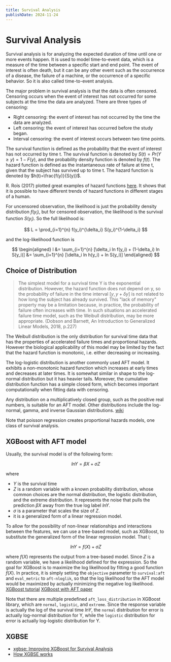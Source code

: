 ```yaml
---
title: Survival Analysis
publishDate: 2024-11-24
---
```


# Survival Analysis

Survival analysis is for analyzing the expected duration of time until one or more events happen. It is used to model time-to-event data, which is a measure of the time between a specific start and end point. The event of interest is often death, but it can be any other event such as the occurrence of a disease, the failure of a machine, or the occurrence of a specific behavior. So it is also called time-to-event analysis.

The major problem in survival analysis is that the data is often censored. Censoring occurs when the event of interest has not occurred for some subjects at the time the data are analyzed. There are three types of censoring:

- Right censoring: the event of interest has not occurred by the time the data are analyzed.
- Left censoring: the event of interest has occurred before the study began.
- Interval censoring: the event of interest occurs between two time points.

The survival function is defined as the probability that the event of interest has not occurred by time t. The survival function is denoted by $S(t)=Pr(Y\geq y)=1-F(y)$, and the probability density function is denoted by $f(t)$. The hazard function is defined as the instantaneous rate of failure at time t, given that the subject has survived up to time t. The hazard function is denoted by $h(t)=\frac{f(y)}{S(y)}$.

R. Rois (2017) plotted great examples of hazard functions [here](https://www.semanticscholar.org/paper/Nonparametric-Tests-for-Change-Points-in-Hazard-in-Rois/752fc67d89c018bd16d065bdd794943b182fa64e/figure/0). It shows that it is possible to have different trends of hazard functions in different stages of a human.

For uncensored observation, the likelihood is just the probability density distribution $f(y_i)$, but for censored observation, the likelihood is the survival function $S(y_i)$. So the full likelihood is:

$$
L = \prod_{i=1}^{n} f(y_i)^{\delta_i} S(y_i)^{1-\delta_i}
$$

and the log-likelihood function is

$$
\begin{aligned}
l &= \sum_{i=1}^{n} [\delta_i ln f(y_i) + (1-\delta_i) ln S(y_i)]
&= \sum_{i=1}^{n} [\delta_i ln h(y_i) + ln S(y_i)]
\end{aligned}
$$

## Choice of Distribution

> The simplest model for a survival time Y is the exponential distribution. However, the hazard function does not depend on y, so the probability of failure in the time interval $[y, y+\delta y]$ is not related to how long the subject has already survived. This "lack of memory" property may be a limitation because, in practice, the probability of failure often increases with time. In such situations an accelerated failure time model, such as the Weibull distribution, may be more appropriate. (Dobson and Barnett, An Introduction to Generalized Linear Models, 2018, p.227)

The Weibull distribution is the only distribution for survival time data that has the properties of accelerated failure times and proportional hazards. However the biological applicability of this model may be limited by the fact that the hazard function is monotonic, i.e. either decreasing or increasing.

The log-logistic distribution is another commonly used AFT model. It exhibits a non-monotonic hazard function which increases at early times and decreases at later times. It is somewhat similar in shape to the log-normal distribution but it has heavier tails. Moreover, the cumulative distribution function has a simple closed form, which becomes important computationally when fitting data with censoring.

Any distribution on a multiplicatively closed group, such as the positive real numbers, is suitable for an AFT model. Other distributions include the log-normal, gamma, and inverse Gaussian distributions. [wiki](https://en.wikipedia.org/wiki/Accelerated_failure_time_model)

Note that poisson regression creates proportional hazards models, one class of survival analysis.

## XGBoost with AFT model

Usually, the survival model is of the following form:

$$
ln Y = \beta X + \sigma Z
$$

where

- $Y$ is the survival time
- $Z$ is a random variable with a known probability distribution, whose common choices are the normal distribution, the logistic distribution, and the extreme distribution. It represents the noise that pulls the prediction $\beta X$ away from the true log label $ln Y$.
- $\sigma$ is a parameter that scales the size of $Z$.
- it is a generalized form of a linear regression model.

To allow for the possibility of non-linear relationships and interactions between the features, we can use a tree-based model, such as XGBoost, to substitute the generalized form of the linear regression model. That i;

$$
ln Y = f(X) + \sigma Z
$$

where $f(X)$ represents the output from a tree-based model. Since $Z$ is a random variable, we have a likelihood defined for the expression. So the goal for XGBoost is to maximize the log likelihood by fitting a good function $f(X)$. In practice, it is simply setting the `objective` parameter to `survival:aft` and `eval_metric` to `aft-nloglik`, so that the log likelihood for the AFT model would be maximized by actually minimizing the negative log likelihood. [XGBoost tutorial](https://xgboost.readthedocs.io/en/latest/tutorials/aft_survival_analysis.html) [XGBoost with AFT paper](https://arxiv.org/pdf/2006.04920)

Note that there are multiple predefined `aft_loss_distribution` in XGBoost library, which are `normal`, `logistic`, and `extreme`. Since the response variable is actually the log of the survival time $ln Y$, the `normal` distribution for error is actually log-normal distribution for Y, while the `logistic` distribution for error is actually log-logistic distribution for Y.

## XGBSE

- [xgbse: Improving XGBoost for Survival Analysis](https://towardsdatascience.com/xgbse-improving-xgboost-for-survival-analysis-393d47f1384a)
- [How XGBSE works](https://loft-br.github.io/xgboost-survival-embeddings/how_xgbse_works.html)
